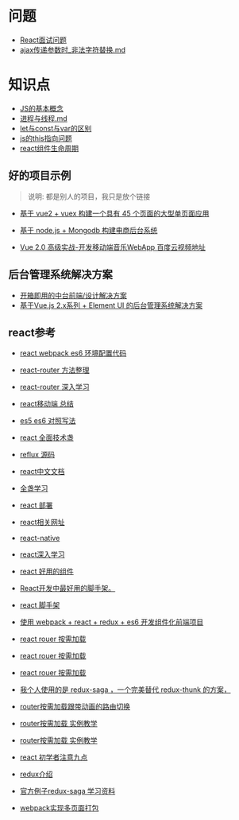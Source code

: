 # 问题

* [React面试问题](https://github.com/HerryLo/Knowledge/blob/master/Question/React%E9%97%AE%E9%A2%98.md)
* [ajax传递参数时_非法字符替换.md](https://github.com/HerryLo/Knowledge/blob/master/Question/ajax%E4%BC%A0%E9%80%92%E5%8F%82%E6%95%B0%E6%97%B6_%E9%9D%9E%E6%B3%95%E5%AD%97%E7%AC%A6%E6%9B%BF%E6%8D%A2.md)
# 知识点
* [JS的基本概念](https://github.com/HerryLo/Knowledge/blob/master/Dot/%E7%9C%9F%E6%AD%A3%E5%BC%84%E6%87%82JS.md)
* [进程与线程.md](https://github.com/HerryLo/Knowledge/blob/master/Dot/%E8%BF%9B%E7%A8%8B%E4%B8%8E%E7%BA%BF%E7%A8%8B.md)
* [let与const与var的区别](https://github.com/HerryLo/Knowledge/blob/master/Dot/let%E4%B8%8Econst%E4%B8%8Evar.md)
* [js的this指向问题](https://github.com/HerryLo/Knowledge/blob/master/Dot/js%E4%B8%ADthis%E7%9A%84%E6%8C%87%E5%90%91%E9%97%AE%E9%A2%98.md)
* [react组件生命周期](https://github.com/HerryLo/Knowledge/blob/master/Dot/react%E7%94%9F%E5%91%BD%E5%91%A8%E6%9C%9F.md)


## 好的项目示例
> 说明: 都是别人的项目，我只是放个链接

* [基于 vue2 + vuex 构建一个具有 45 个页面的大型单页面应用][30]
* [基于 node.js + Mongodb 构建电商后台系统][31]
* [Vue 2.0 高级实战-开发移动端音乐WebApp 百度云视频地址][32]

  [30]: https://github.com/bailicangdu/vue2-elm
  [31]: https://github.com/bailicangdu/node-elm
  [32]: https://pan.baidu.com/s/1geQIWHt?qq-pf-to=pcqq.group&errno=0&errmsg=Auth%20Login%20Sucess&&bduss=&ssnerror=0#list/path=%2FVue%202.0%20%E9%AB%98%E7%BA%A7%E5%AE%9E%E6%88%98-%E5%BC%80%E5%8F%91%E7%A7%BB%E5%8A%A8%E7%AB%AF%E9%9F%B3%E4%B9%90WebApp

## 后台管理系统解决方案
* [开箱即用的中台前端/设计解决方案](https://pro.ant.design/)
* [基于Vue.js 2.x系列 + Element UI 的后台管理系统解决方案](http://blog.gdfengshuo.com/example/work/#/readme)

## react参考

* [ react webpack es6 环境配置代码][1]
* [ react-router 方法整理][2]
* [ react-router 深入学习][3]
* [react移动端 总结][4]
* [es5 es6 对照写法][5]
* [react 全面技术盏 ][6]
* [reflux 源码][7]
* [react中文文档][8]
* [全盏学习][9]
* [react 部署][10]
* [ react相关网址][11]
* [react-native][12]
* [react深入学习][13]
* [react 好用的组件][14]
* [React开发中最好用的脚手架。][15]
* [react 脚手架 ][16]
* [使用 webpack + react + redux + es6 开发组件化前端项目][17]
* [react rouer 按需加载][18]
* [react rouer 按需加载][19]
* [react rouer 按需加载  ][20]
* [我个人使用的是 redux-saga ，一个完美替代 redux-thunk 的方案，][21]
* [router按需加载跟带动画的路由切换][22]
* [router按需加载 实例教学][23]
* [router按需加载 实例教学][24]
* [ react 初学者注意九点][25]
* [ redux介绍][26]
* [官方例子redux-saga 学习资料][27]
* [webpack实现多页面打包][28]


  [1]: http://my.oschina.net/u/1403181/blog/672501
  [2]: http://www.cnblogs.com/BestMePeng/p/React_Router.html
  [3]: http://www.tuicool.com/articles/iAvmyuj
  [4]: https://segmentfault.com/a/1190000005044324
  [5]: http://bbs.reactnative.cn/topic/15/react-react-native-%E7%9A%84es5-es6%E5%86%99%E6%B3%95%E5%AF%B9%E7%85%A7%E8%A1%A8
  [6]: http://www.ruanyifeng.com/blog/2016/09/react-technology-stack.html
  [7]: https://github.com/ittce/dragon-ui
  [8]: http://www.css88.com/react/docs/clone-with-props.html
  [9]: http://www.jser.com/
  [10]: https://github.com/gaearon/react-hot-boilerplate
  [11]: https://github.com/LeuisKen/react-collection
  [12]: https://github.com/reactnativecn/react-native-guide
  [13]: https://github.com/zhangmengxue/React-Learning
  [14]: https://www.zhihu.com/question/39452825?sort=created
  [15]: https://github.com/bodyno/react-starter-kit
  [16]: https://github.com/minooo/React-Study
  [17]: https://segmentfault.com/a/1190000005969488
  [18]: https://github.com/chyingp/react-router-load-on-demand
  [19]: https://github.com/rackt/react-router/tree/master/examples/auth-with-shared-root
  [20]: https://github.com/luqin/react-router-loader
  [21]: https://github.com/reactjs/redux/tree/9487db8be7f5453bde952bf9a6b5c4c0e1748c7f/examples/real-world
  [22]: http://www.cnblogs.com/BestMePeng/p/React_Router.html
  [23]: http://www.cnblogs.com/tianheila/p/5445441.html
  [24]: https://segmentfault.com/a/1190000007141049
  [25]: http://www.oschina.net/news/75530/9-things-every-reactjs-beginner-should-know
  [26]: http://www.zcfy.cc/article/you-might-not-need-redux-medium-1299.html
  [27]: https://github.com/rajaraodv/react-redux-blog
  [28]: https://github.com/vhtml/webpack-MultiplePage
  [29]: https://gist.github.com/acdlite/a68433004f9d6b4cbc83b5cc3990c194
  
